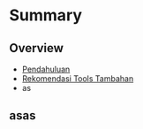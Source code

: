 # Summary

## Overview

* [Pendahuluan](README.md)
* [Rekomendasi Tools Tambahan](tes.md)
* as

## asas

